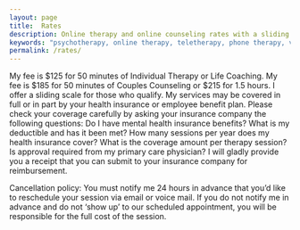 ```yaml
---
layout: page
title:  Rates
description: Online therapy and online counseling rates with a sliding scale and may be covered by your health insurance.
keywords: "psychotherapy, online therapy, teletherapy, phone therapy, video chat, online counseling, healing, Oakland therapist, therapist, sliding scale, insurance, paypal, psychotherapist, adolescents,  PTSD, healing, psychology, integrative, development, growth, resilience, prevention, hope, depression, anxiety, grief, humanistic, srength-based, helpful, whole, holisitc, divorce, sibling therapy, motherhood, infertility, difficult pregnancy, addiction, family planning, support, fertility issues, relationships, California, sexuality, thriving"
permalink: /rates/
---
```

<p class="text-justify">
My fee is $125 for 50 minutes of Individual Therapy or Life Coaching. My fee is $185 for 50 minutes of Couples Counseling or $215 for 1.5 hours. I offer a sliding scale for those who qualify. My services may be covered in full or in part by your health insurance or employee benefit plan. Please check your coverage carefully by asking your insurance company the following questions:  Do I have mental health insurance benefits? What is my deductible and has it been met? How many sessions per year does my health insurance cover? What is the coverage amount per therapy session? Is approval required from my primary care physician? I will gladly provide you a receipt that you can submit to your insurance company for reimbursement.<p/><p/>Cancellation policy: You must notify me 24 hours in advance that you’d like to reschedule your session via email or voice mail. If you do not notify me in advance and do not ‘show up’ to our scheduled appointment, you will be responsible for the full cost of the session.
</p>